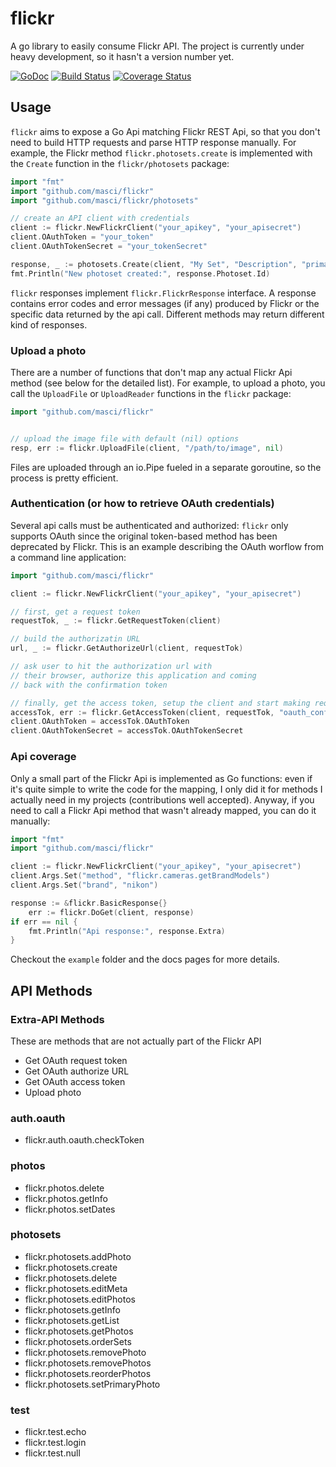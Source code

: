 # flickr

A go library to easily consume Flickr API.
The project is currently under heavy development, so it hasn't a version number yet.

[![GoDoc](https://godoc.org/github.com/masci/flickr?status.svg)](https://godoc.org/github.com/masci/flickr)
[![Build Status](https://travis-ci.org/masci/flickr.svg)](https://travis-ci.org/masci/flickr)
[![Coverage Status](https://coveralls.io/repos/masci/flickr/badge.svg)](https://coveralls.io/r/masci/flickr)

## Usage

`flickr` aims to expose a Go Api matching Flickr REST Api, so that you don't need
to build HTTP requests and parse HTTP response manually. For example, the Flickr
method `flickr.photosets.create` is implemented with the `Create` function in the `flickr/photosets`
package:

```go
import "fmt"
import "github.com/masci/flickr"
import "github.com/masci/flickr/photosets"

// create an API client with credentials
client := flickr.NewFlickrClient("your_apikey", "your_apisecret")
client.OAuthToken = "your_token"
client.OAuthTokenSecret = "your_tokenSecret"

response, _ := photosets.Create(client, "My Set", "Description", "primary_photo_id")
fmt.Println("New photoset created:", response.Photoset.Id)
```

`flickr` responses implement `flickr.FlickrResponse` interface. A response contains error codes 
and error messages (if any) produced by Flickr or the specific data returned by the api call. 
Different methods may return different kind of responses.

### Upload a photo

There are a number of functions that don't map any actual Flickr Api method
(see below for the detailed list). For example, to upload a photo, you call the 
`UploadFile` or `UploadReader` functions in the `flickr` package:

```go
import "github.com/masci/flickr"


// upload the image file with default (nil) options
resp, err := flickr.UploadFile(client, "/path/to/image", nil)
```
Files are uploaded through an io.Pipe fueled in a separate goroutine, so the process is pretty efficient.

### Authentication (or how to retrieve OAuth credentials)

Several api calls must be authenticated and authorized: `flickr` only supports
OAuth since the original token-based method has been deprecated by Flickr. This
is an example describing the OAuth worflow from a command line application:

```go
import "github.com/masci/flickr"

client := flickr.NewFlickrClient("your_apikey", "your_apisecret")

// first, get a request token
requestTok, _ := flickr.GetRequestToken(client)

// build the authorizatin URL
url, _ := flickr.GetAuthorizeUrl(client, requestTok)

// ask user to hit the authorization url with
// their browser, authorize this application and coming
// back with the confirmation token

// finally, get the access token, setup the client and start making requests
accessTok, err := flickr.GetAccessToken(client, requestTok, "oauth_confirmation_code")
client.OAuthToken = accessTok.OAuthToken
client.OAuthTokenSecret = accessTok.OAuthTokenSecret
```

### Api coverage

Only a small part of the Flickr Api is implemented as Go functions: even if it's quite
simple to write the code for the mapping, I only did it for methods I actually need in my projects
(contributions well accepted). Anyway, if you need to call a Flickr Api method that wasn't
already mapped, you can do it manually:

```go
import "fmt"
import "github.com/masci/flickr"

client := flickr.NewFlickrClient("your_apikey", "your_apisecret")
client.Args.Set("method", "flickr.cameras.getBrandModels")
client.Args.Set("brand", "nikon")

response := &flickr.BasicResponse{}
    err := flickr.DoGet(client, response)
if err == nil {
    fmt.Println("Api response:", response.Extra)
}
```

Checkout the `example` folder and the docs pages for more details.

## API Methods

### Extra-API Methods
These are methods that are not actually part of the Flickr API

 * Get OAuth request token
 * Get OAuth authorize URL
 * Get OAuth access token
 * Upload photo

### auth.oauth
 * flickr.auth.oauth.checkToken

### photos
 * flickr.photos.delete
 * flickr.photos.getInfo
 * flickr.photos.setDates

### photosets
 * flickr.photosets.addPhoto
 * flickr.photosets.create
 * flickr.photosets.delete
 * flickr.photosets.editMeta
 * flickr.photosets.editPhotos
 * flickr.photosets.getInfo
 * flickr.photosets.getList
 * flickr.photosets.getPhotos
 * flickr.photosets.orderSets
 * flickr.photosets.removePhoto
 * flickr.photosets.removePhotos
 * flickr.photosets.reorderPhotos
 * flickr.photosets.setPrimaryPhoto

### test
 * flickr.test.echo
 * flickr.test.login
 * flickr.test.null

